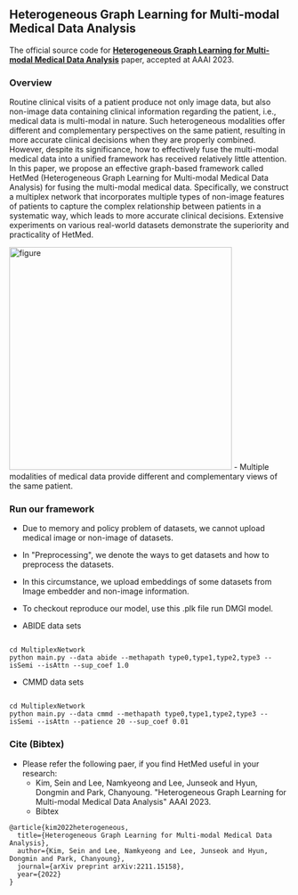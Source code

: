 ## Heterogeneous Graph Learning for Multi-modal Medical Data Analysis

The official source code for [**Heterogeneous Graph Learning for Multi-modal Medical Data Analysis**](https://arxiv.org/abs/2211.15158) paper, accepted at AAAI 2023.

### Overview
Routine clinical visits of a patient produce not only image data, but also non-image data containing clinical information regarding the patient, i.e., medical data is multi-modal in nature. Such heterogeneous modalities offer different and complementary perspectives on the same patient, resulting in more accurate clinical decisions when they are properly combined. However, despite its significance, how to effectively fuse the multi-modal medical data into a unified framework has received relatively little attention. In this paper, we propose an effective graph-based framework called HetMed (Heterogeneous Graph Learning for Multi-modal Medical Data Analysis) for fusing the multi-modal medical data. Specifically, we construct a multiplex network that incorporates multiple types of non-image features of patients to capture the complex relationship between patients in a systematic way, which leads to more accurate clinical decisions. Extensive experiments on various real-world datasets demonstrate the superiority and practicality of HetMed. 

<img width="400" alt="figure" src="https://user-images.githubusercontent.com/76777494/219549674-4e550a0a-6a5c-4527-a28d-1f88a1939ab2.png">
- Multiple modalities of medical data provide different and complementary views of the same patient.

### Run our framework

- Due to memory and policy problem of datasets, we cannot upload medical image or non-image of datasets.
- In "Preprocessing", we denote the ways to get datasets and how to preprocess the datasets.

- In this circumstance, we upload embeddings of some datasets from Image embedder and non-image information.
- To checkout reproduce our model, use this .plk file run DMGI model.

- ABIDE data sets
<pre><code>
cd MultiplexNetwork
python main.py --data abide --methapath type0,type1,type2,type3 --isSemi --isAttn --sup_coef 1.0
</code></pre>

- CMMD data sets
<pre><code>
cd MultiplexNetwork
python main.py --data cmmd --methapath type0,type1,type2,type3 --isSemi --isAttn --patience 20 --sup_coef 0.01
</code></pre>


### Cite (Bibtex)
- Please refer the following paer, if you find HetMed useful in your research:
  - Kim, Sein and Lee, Namkyeong and Lee, Junseok and Hyun, Dongmin and Park, Chanyoung. "Heterogeneous Graph Learning for Multi-modal Medical Data Analysis" AAAI 2023.
  - Bibtex
```
@article{kim2022heterogeneous,
  title={Heterogeneous Graph Learning for Multi-modal Medical Data Analysis},
  author={Kim, Sein and Lee, Namkyeong and Lee, Junseok and Hyun, Dongmin and Park, Chanyoung},
  journal={arXiv preprint arXiv:2211.15158},
  year={2022}
}
```
